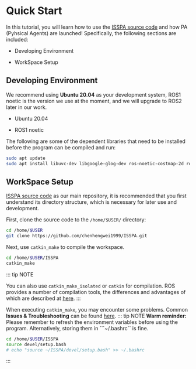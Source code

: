 # Quick Start

In this tutorial, you will learn how to use the [ISSPA source code](https://github.com/chenhengwei1999/ISSPA)
and how PA (Pyhsical Agents) are launched! Specifically, the following sections are included:

- Developing Environment

- WorkSpace Setup


## Developing Environment

We recommend using **Ubuntu 20.04** as your development system, ROS1 noetic is the version we use at the moment, 
and we will upgrade to ROS2 later in our work.

- Ubuntu 20.04

- ROS1 noetic

The following are some of the dependent libraries that need to be installed before the program can be compiled and run:

```bash
sudo apt update
sudo apt install libuvc-dev libgoogle-glog-dev ros-noetic-costmap-2d ros-noetic-nav-core libceres-dev
```

## WorkSpace Setup

[ISSPA source code](https://github.com/chenhengwei1999/ISSPA) as our main repository, it is recommended that you first understand its directory structure, 
which is necessary for later use and development.

First, clone the source code to the ```/home/$USER/``` directory:

```bash
cd /home/$USER
git clone https://github.com/chenhengwei1999/ISSPA.git
```

Next, use ```catkin_make``` to compile the workspace.

```bash
cd /home/$USER/ISSPA
catkin_make
```

::: tip NOTE

You can also use ```catkin_make_isolated``` or ```catkin``` for compilation. ROS provides a number of compilation tools, the differences and advantages 
    of which are described at [here](./compilation-tools).
:::

When executing ```catkin_make```, you may encounter some problems. Common **Issues & Troubleshooting** can be found [here](./issue-and-troubleshooting).
::: tip NOTE
   **Warm reminder:** Please remember to refresh the environment variables before using the program.
   Alternatively, storing them in ```~/.bashrc`` is fine.
```bash
cd /home/$USER/ISSPA
source devel/setup.bash
# echo "source ~/ISSPA/devel/setup.bash" >> ~/.bashrc
```
:::
